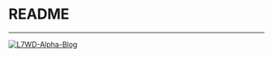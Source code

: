 # README

---

[![L7WD-Alpha-Blog](https://heroku-badge.herokuapp.com/?app=l7wd-alpha-blog)](https://l7wd-alpha-blog.herokuapp.com/)
